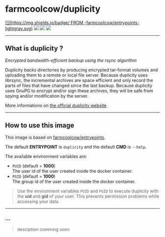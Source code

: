 # farmcoolcow/duplicity 

[![](https://img.shields.io/badge/  FROM  -farmcoolcow/entrypoints-lightgray.svg)](https://hub.docker.com/r/farmcoolcow/entrypoints) 
[![](https://images.microbadger.com/badges/commit/farmcoolcow/duplicity.svg)](https://github.com/coolcow/docker_duplicity/commits/master) 
[![](https://images.microbadger.com/badges/image/farmcoolcow/duplicity.svg)](https://microbadger.com/images/farmcoolcow/duplicity) 
[![](https://images.microbadger.com/badges/license/farmcoolcow/duplicity.svg)](https://raw.githubusercontent.com/coolcow/docker_duplicity/master/LICENSE.txt)

---

## What is duplicity ?

*Encrypted bandwidth-efficient backup using the rsync algorithm*

Duplicity backs directories by producing encrypted tar-format volumes and uploading them to a remote or local file server. Because duplicity uses librsync, the incremental archives are space efficient and only record the parts of files that have changed since the last backup. Because duplicity uses GnuPG to encrypt and/or sign these archives, they will be safe from spying and/or modification by the server.

More informations on [the official duplicity website](http://duplicity.nongnu.org/).

---

## How to use this image

This image is based on [farmcoolcow/entrypoints](https://hub.docker.com/r/farmcoolcow/entrypoints/).

The default **ENTRYPOINT** is ```duplicity``` and the default **CMD** is ```--help```.

The available environment variables are:
  * ```PUID``` (default = **1000**)  
    The user id of the user created inside the docker container.
  * ```PGID``` (default = **1000**)  
    The group id of the user created inside the docker container.

  > Use the environment variables ```PUID``` and ```PGID``` to execute duplicity with the **uid** and **gid** of your user. This prevents permission problems while accessing your data.

---

### ...

> desciption comming soon

